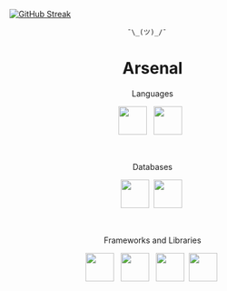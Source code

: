 
[![GitHub Streak](http://github-readme-streak-stats.herokuapp.com?user=kowais915&theme=highcontrast)](https://git.io/streak-stats)
                        
                        
                        
                                 ¯\_(ツ)_/¯

<h1 align="center">Arsenal</h1>

<p align="center">Languages</p>


<p align="center">
  <img src="https://cdn.jsdelivr.net/gh/devicons/devicon/icons/javascript/javascript-original.svg" width="50" height="50" /> &nbsp;
 <img src="https://cdn.jsdelivr.net/gh/devicons/devicon/icons/c/c-original.svg"  width="50" height="50" /> &nbsp;

</p>





<p align="center"> 

  
          

</p>

<br/>

<p align="center"> Databases</p>

<p align="center">
  <img src="https://cdn.jsdelivr.net/gh/devicons/devicon/icons/postgresql/postgresql-original.svg" width="50" height="50" />&nbsp;
  <img src="https://cdn.jsdelivr.net/gh/devicons/devicon/icons/mongodb/mongodb-original.svg" width="50" height="50" />&nbsp;
</p>
<br/>

<p align="center">Frameworks and Libraries</p>
<p align="center">
  <img src="https://cdn.jsdelivr.net/gh/devicons/devicon/icons/react/react-original-wordmark.svg" width="50" height="50"/> &nbsp;
  <img src="https://cdn.jsdelivr.net/gh/devicons/devicon/icons/nextjs/nextjs-original-wordmark.svg" width="50" height="50"/> &nbsp;
  <img src="https://cdn.jsdelivr.net/gh/devicons/devicon/icons/express/express-original.svg" width="50" height="50" />&nbsp;
  <img src="https://cdn.jsdelivr.net/gh/devicons/devicon/icons/gatsby/gatsby-plain-wordmark.svg" width="50" height="50" />&nbsp;
</p>



          
          
          
          
          
          
          
